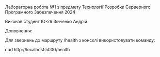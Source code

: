 Лабораторна робота №1 з предмету Технології Розробки Серверного Програмного Забезпечення 2024

Виконав студент ІО-26 Зінченко Андрій

Доповнення:

  Для звернень до маршруту /health з консолі використовувати команду:
  
  curl http://localhost:5000/health
